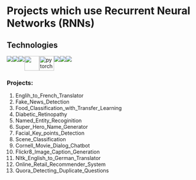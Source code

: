 Projects which use Recurrent Neural Networks (RNNs)
=============================================

<h2>Technologies</h2>

<div style="display:flex; margin: auto;">
   <img src="https://img.shields.io/badge/Python-3776AB?style=for-the-badge&logo=python&logoColor=white">
   <img src="https://img.shields.io/badge/TensorFlow-FF6F00?style=for-the-badge&logo=TensorFlow&logoColor=white">
   <img src="https://img.shields.io/badge/Keras-D00000?style=for-the-badge&logo=Keras&logoColor=white"> 
   <img src="https://camo.githubusercontent.com/ce9fb3389462f2c9444f863e410f0d17d04b216beba8749a015011887eadfbaf/68747470733a2f2f7777772e766563746f726c6f676f2e7a6f6e652f6c6f676f732f6f70656e63762f6f70656e63762d69636f6e2e737667" width="40" height="40">
   <img src="https://www.vectorlogo.zone/logos/pytorch/pytorch-icon.svg" alt="pytorch" width="40" height="40"/>
   <img src="https://img.shields.io/badge/Numpy-777BB4?style=for-the-badge&logo=numpy&logoColor=white">   
   <img src="https://img.shields.io/badge/Pandas-2C2D72?style=for-the-badge&logo=pandas&logoColor=white"> 
   <img src="https://img.shields.io/badge/Jupyter-F37626.svg?&style=for-the-badge&logo=Jupyter&logoColor=white">
</div>

### Projects:
1) Englih_to_French_Translator
2) Fake_News_Detection
3) Food_Classification_with_Transfer_Learning
4) Diabetic_Retinopathy
5) Named_Entity_Recoginition
6) Super_Hero_Name_Generator
7) Facial_Key_points_Detection
8) Scene_Classification
9) Cornell_Movie_Dialog_Chatbot
10) Flickr8_Image_Caption_Generation
11) Nltk_English_to_German_Translator
12) Online_Retail_Recommender_System
13) Quora_Detecting_Duplicate_Questions
